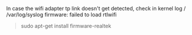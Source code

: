 In case the wifi adapter tp link doesn't get detected, check in kernel log / /var/log/syslog
firmware: failed to load rtlwifi
> sudo apt-get install firmware-realtek